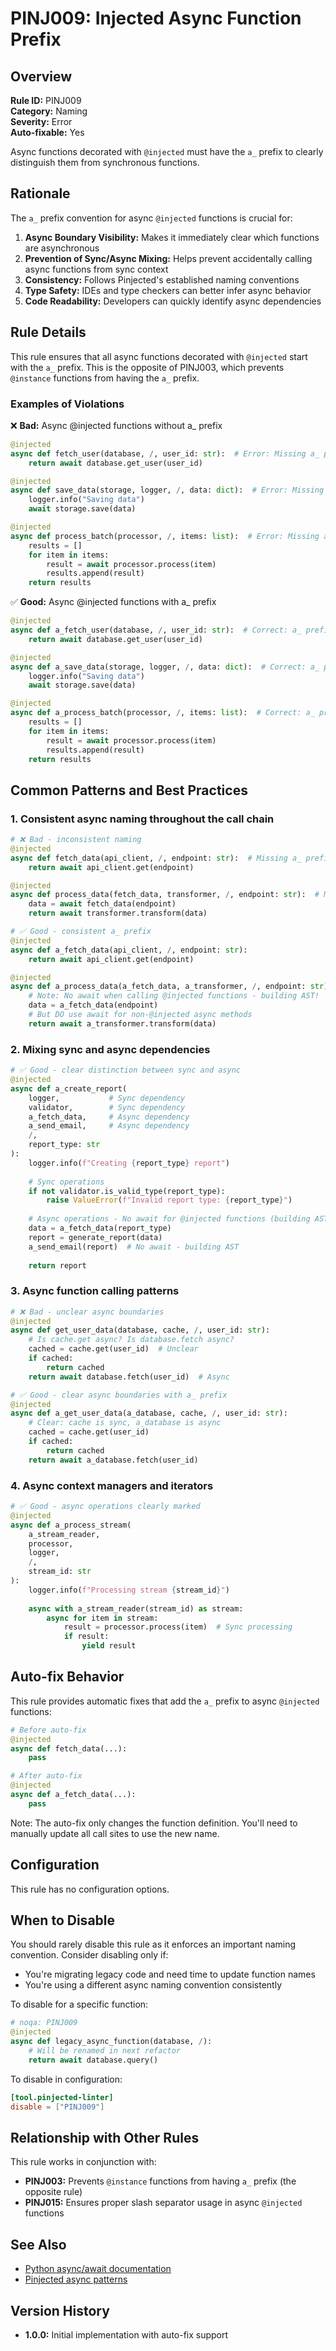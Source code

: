 # PINJ009: Injected Async Function Prefix

## Overview

**Rule ID:** PINJ009  
**Category:** Naming  
**Severity:** Error  
**Auto-fixable:** Yes

Async functions decorated with `@injected` must have the `a_` prefix to clearly distinguish them from synchronous functions.

## Rationale

The `a_` prefix convention for async `@injected` functions is crucial for:

1. **Async Boundary Visibility:** Makes it immediately clear which functions are asynchronous
2. **Prevention of Sync/Async Mixing:** Helps prevent accidentally calling async functions from sync context
3. **Consistency:** Follows Pinjected's established naming conventions
4. **Type Safety:** IDEs and type checkers can better infer async behavior
5. **Code Readability:** Developers can quickly identify async dependencies

## Rule Details

This rule ensures that all async functions decorated with `@injected` start with the `a_` prefix. This is the opposite of PINJ003, which prevents `@instance` functions from having the `a_` prefix.

### Examples of Violations

❌ **Bad:** Async @injected functions without a_ prefix
```python
@injected
async def fetch_user(database, /, user_id: str):  # Error: Missing a_ prefix
    return await database.get_user(user_id)

@injected
async def save_data(storage, logger, /, data: dict):  # Error: Missing a_ prefix
    logger.info("Saving data")
    await storage.save(data)

@injected
async def process_batch(processor, /, items: list):  # Error: Missing a_ prefix
    results = []
    for item in items:
        result = await processor.process(item)
        results.append(result)
    return results
```

✅ **Good:** Async @injected functions with a_ prefix
```python
@injected
async def a_fetch_user(database, /, user_id: str):  # Correct: a_ prefix
    return await database.get_user(user_id)

@injected
async def a_save_data(storage, logger, /, data: dict):  # Correct: a_ prefix
    logger.info("Saving data")
    await storage.save(data)

@injected
async def a_process_batch(processor, /, items: list):  # Correct: a_ prefix
    results = []
    for item in items:
        result = await processor.process(item)
        results.append(result)
    return results
```

## Common Patterns and Best Practices

### 1. Consistent async naming throughout the call chain
```python
# ❌ Bad - inconsistent naming
@injected
async def fetch_data(api_client, /, endpoint: str):  # Missing a_ prefix
    return await api_client.get(endpoint)

@injected
async def process_data(fetch_data, transformer, /, endpoint: str):  # Missing a_ prefix
    data = await fetch_data(endpoint)
    return await transformer.transform(data)

# ✅ Good - consistent a_ prefix
@injected
async def a_fetch_data(api_client, /, endpoint: str):
    return await api_client.get(endpoint)

@injected
async def a_process_data(a_fetch_data, a_transformer, /, endpoint: str):
    # Note: No await when calling @injected functions - building AST!
    data = a_fetch_data(endpoint)
    # But DO use await for non-@injected async methods
    return await a_transformer.transform(data)
```

### 2. Mixing sync and async dependencies
```python
# ✅ Good - clear distinction between sync and async
@injected
async def a_create_report(
    logger,           # Sync dependency
    validator,        # Sync dependency
    a_fetch_data,     # Async dependency
    a_send_email,     # Async dependency
    /,
    report_type: str
):
    logger.info(f"Creating {report_type} report")
    
    # Sync operations
    if not validator.is_valid_type(report_type):
        raise ValueError(f"Invalid report type: {report_type}")
    
    # Async operations - No await for @injected functions (building AST)
    data = a_fetch_data(report_type)
    report = generate_report(data)
    a_send_email(report)  # No await - building AST
    
    return report
```

### 3. Async function calling patterns
```python
# ❌ Bad - unclear async boundaries
@injected
async def get_user_data(database, cache, /, user_id: str):
    # Is cache.get async? Is database.fetch async?
    cached = cache.get(user_id)  # Unclear
    if cached:
        return cached
    return await database.fetch(user_id)  # Async

# ✅ Good - clear async boundaries with a_ prefix
@injected
async def a_get_user_data(a_database, cache, /, user_id: str):
    # Clear: cache is sync, a_database is async
    cached = cache.get(user_id)
    if cached:
        return cached
    return await a_database.fetch(user_id)
```

### 4. Async context managers and iterators
```python
# ✅ Good - async operations clearly marked
@injected
async def a_process_stream(
    a_stream_reader,
    processor,
    logger,
    /,
    stream_id: str
):
    logger.info(f"Processing stream {stream_id}")
    
    async with a_stream_reader(stream_id) as stream:
        async for item in stream:
            result = processor.process(item)  # Sync processing
            if result:
                yield result
```

## Auto-fix Behavior

This rule provides automatic fixes that add the `a_` prefix to async `@injected` functions:

```python
# Before auto-fix
@injected
async def fetch_data(...):
    pass

# After auto-fix
@injected
async def a_fetch_data(...):
    pass
```

Note: The auto-fix only changes the function definition. You'll need to manually update all call sites to use the new name.

## Configuration

This rule has no configuration options.

## When to Disable

You should rarely disable this rule as it enforces an important naming convention. Consider disabling only if:
- You're migrating legacy code and need time to update function names
- You're using a different async naming convention consistently

To disable for a specific function:
```python
# noqa: PINJ009
@injected
async def legacy_async_function(database, /):
    # Will be renamed in next refactor
    return await database.query()
```

To disable in configuration:
```toml
[tool.pinjected-linter]
disable = ["PINJ009"]
```

## Relationship with Other Rules

This rule works in conjunction with:
- **PINJ003:** Prevents `@instance` functions from having `a_` prefix (the opposite rule)
- **PINJ015:** Ensures proper slash separator usage in async `@injected` functions

## See Also

- [Python async/await documentation](https://docs.python.org/3/library/asyncio-task.html)
- [Pinjected async patterns](https://pinjected.readthedocs.io/async)

## Version History

- **1.0.0:** Initial implementation with auto-fix support
